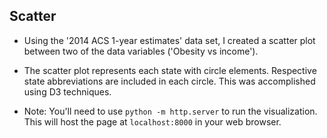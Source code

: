 ## Scatter 

* Using the  '2014 ACS 1-year estimates' data set, I created a scatter plot between two of the data variables ('Obesity vs income'). 
* The scatter plot represents each state with circle elements. Respective state abbreviations are included in each circle. This was accomplished using D3 techniques. 

* Note: You'll need to use `python -m http.server` to run the visualization. This will host the page at `localhost:8000` in your web browser.
